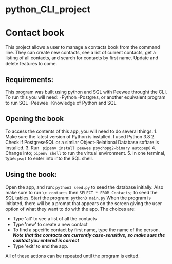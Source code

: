 # python_CLI_project
# Contact book

This project allows a user to manage a contacts book from the command line. They can create new contacts, see a list of current contacts, get a listing of all contacts, and search for contacts by first name. Update and delete features to come. 

## Requirements:
This program was built using python and SQL with Peewee throught the CLI. To run this you will need:
    -Python 
    -Postgres, or another equivalent program to run SQL
    -Peewee
    -Knowledge of Python and SQL


## Opening the book
To access the contents of this app, you will need to do several things. 
    1. Make sure the latest version of Python is installed. I used Python 3.8
    2. Check if PostgreseSQL or a similar Object-Relational Database softare is installed. 
    3. Run
    ``` pipenv install peewee psychopg2-binary autopep8```
    4. Change into; ```pipenv shell``` to run the virtual environment.
    5. In one terminal, type: ```psql``` to enter into into the SQL shell.
    <!-- 6. Make sure there is a database created for your contacts to be store in. If you need to create one:
        ```CREATE DATABASE  <name>```
       -->
## Using the book:
Open the app, and run: ```python3 seed.py``` to seed the database initially. Also make sure to run ```\c contacts``` then ```SELECT * FROM Contacts;``` to seed the SQL tables.
Start the program: ```python3 main.py```
When the program is initiated, there will be a prompt that appears on the screen giving the user option of what they want to do with the app. The choices are: 

- Type 'all' to see a list of all the contacts
- Type 'new' to create a new contact
- To find a specific contact by first name, type the name of the person. 
    ***Note that the contacts are currently case-sensitive, so make sure the contact you entered is correct***
- Type 'exit' to end the app.

All of these actions can be repeated until the program is exited.